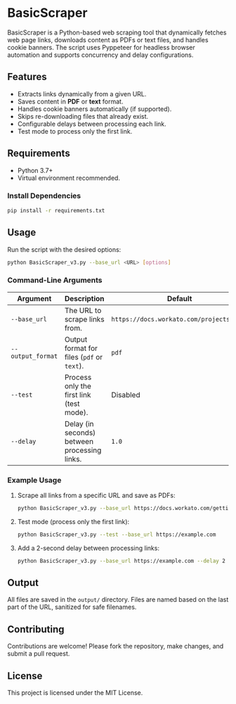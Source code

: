 # BasicScraper

BasicScraper is a Python-based web scraping tool that dynamically fetches web page links, downloads content as PDFs or text files, and handles cookie banners. The script uses Pyppeteer for headless browser automation and supports concurrency and delay configurations.

## Features

- Extracts links dynamically from a given URL.
- Saves content in **PDF** or **text** format.
- Handles cookie banners automatically (if supported).
- Skips re-downloading files that already exist.
- Configurable delays between processing each link.
- Test mode to process only the first link.

## Requirements

- Python 3.7+
- Virtual environment recommended.

### Install Dependencies

```bash
pip install -r requirements.txt
```

## Usage

Run the script with the desired options:

```bash
python BasicScraper_v3.py --base_url <URL> [options]
```

### Command-Line Arguments

| Argument         | Description                                      | Default                                       |
|------------------|--------------------------------------------------|-----------------------------------------------|
| `--base_url`     | The URL to scrape links from.                   | `https://docs.workato.com/projects.html`     |
| `--output_format`| Output format for files (`pdf` or `text`).      | `pdf`                                        |
| `--test`         | Process only the first link (test mode).        | Disabled                                     |
| `--delay`        | Delay (in seconds) between processing links.    | `1.0`                                        |

### Example Usage

1. Scrape all links from a specific URL and save as PDFs:
   ```bash
   python BasicScraper_v3.py --base_url https://docs.workato.com/getting-started/what-is-workato.html --output_format pdf
   ```

2. Test mode (process only the first link):
   ```bash
   python BasicScraper_v3.py --test --base_url https://example.com
   ```

3. Add a 2-second delay between processing links:
   ```bash
   python BasicScraper_v3.py --base_url https://example.com --delay 2
   ```

## Output

All files are saved in the `output/` directory. Files are named based on the last part of the URL, sanitized for safe filenames.

## Contributing

Contributions are welcome! Please fork the repository, make changes, and submit a pull request.

## License

This project is licensed under the MIT License.
